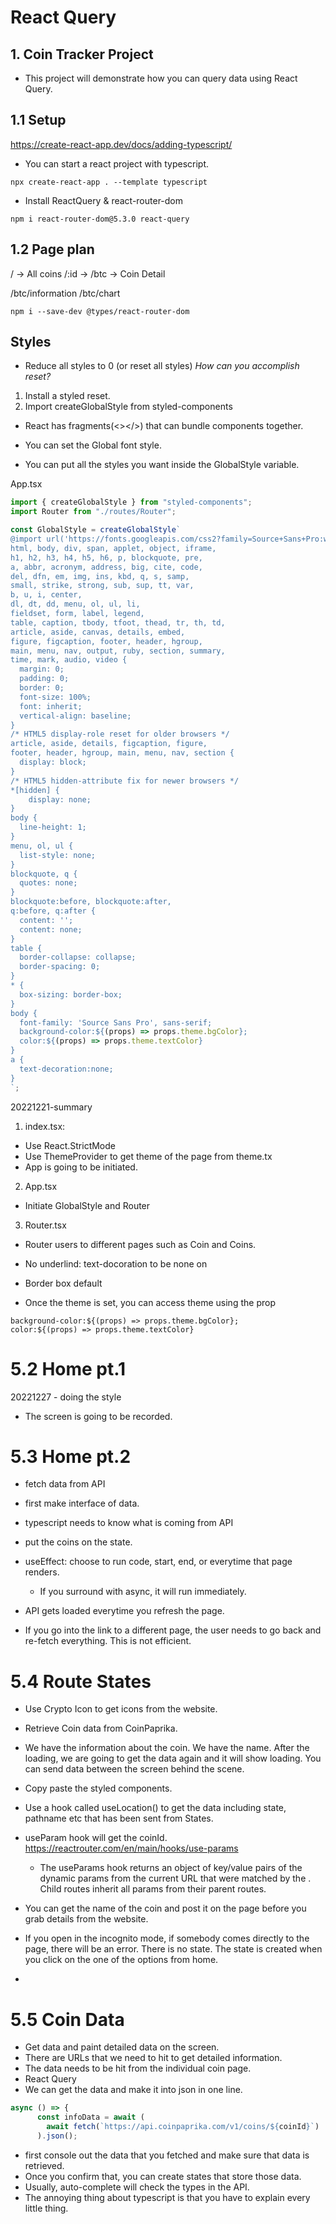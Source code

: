 # React Query

## 1. Coin Tracker Project

- This project will demonstrate how you can query data using React Query.

## 1.1 Setup
https://create-react-app.dev/docs/adding-typescript/

- You can start a react project with typescript.
```
npx create-react-app . --template typescript
```

- Install ReactQuery & react-router-dom
```
npm i react-router-dom@5.3.0 react-query
```

## 1.2 Page plan

/ -> All coins
/:id -> /btc -> Coin Detail

/btc/information
/btc/chart

```
npm i --save-dev @types/react-router-dom
```

## Styles

- Reduce all styles to 0 (or reset all styles)
*How can you accomplish reset?*
1. Install a styled reset.
2. Import createGlobalStyle from styled-components

- React has fragments(<></>) that can bundle components together.

- You can set the Global font style.
- You can put all the styles you want inside the GlobalStyle variable.

App.tsx
```js
import { createGlobalStyle } from "styled-components";
import Router from "./routes/Router";

const GlobalStyle = createGlobalStyle`
@import url('https://fonts.googleapis.com/css2?family=Source+Sans+Pro:wght@300;400&display=swap');
html, body, div, span, applet, object, iframe,
h1, h2, h3, h4, h5, h6, p, blockquote, pre,
a, abbr, acronym, address, big, cite, code,
del, dfn, em, img, ins, kbd, q, s, samp,
small, strike, strong, sub, sup, tt, var,
b, u, i, center,
dl, dt, dd, menu, ol, ul, li,
fieldset, form, label, legend,
table, caption, tbody, tfoot, thead, tr, th, td,
article, aside, canvas, details, embed,
figure, figcaption, footer, header, hgroup,
main, menu, nav, output, ruby, section, summary,
time, mark, audio, video {
  margin: 0;
  padding: 0;
  border: 0;
  font-size: 100%;
  font: inherit;
  vertical-align: baseline;
}
/* HTML5 display-role reset for older browsers */
article, aside, details, figcaption, figure,
footer, header, hgroup, main, menu, nav, section {
  display: block;
}
/* HTML5 hidden-attribute fix for newer browsers */
*[hidden] {
    display: none;
}
body {
  line-height: 1;
}
menu, ol, ul {
  list-style: none;
}
blockquote, q {
  quotes: none;
}
blockquote:before, blockquote:after,
q:before, q:after {
  content: '';
  content: none;
}
table {
  border-collapse: collapse;
  border-spacing: 0;
}
* {
  box-sizing: border-box;
}
body {
  font-family: 'Source Sans Pro', sans-serif;
  background-color:${(props) => props.theme.bgColor};
  color:${(props) => props.theme.textColor}
}
a {
  text-decoration:none;
}
`;

```

20221221-summary
1. index.tsx: 
- Use React.StrictMode
- Use ThemeProvider to get theme of the page from theme.tx
- App is going to be initiated.

2. App.tsx
- Initiate GlobalStyle and Router

3. Router.tsx
- Router users to different pages such as Coin and Coins.

- No underlind: text-docoration to be none on <a>
- Border box default
- Once the theme is set, you can access theme using the prop
```
background-color:${(props) => props.theme.bgColor};
color:${(props) => props.theme.textColor}
```

# 5.2 Home pt.1

20221227 - doing the style
- The screen is going to be recorded. 

# 5.3 Home pt.2

- fetch data from API
- first make interface of data. 
- typescript needs to know what is coming from API
- put the coins on the state.

- useEffect: choose to run code, start, end, or everytime that page renders. 
	- If you surround with async, it will run immediately.

- API gets loaded everytime you refresh the page. 
- If you go into the link to a different page, the user needs to go back and re-fetch everything. This is not efficient. 

# 5.4 Route States 

- Use Crypto Icon to get icons from the website.
- Retrieve Coin data from CoinPaprika.
- We have the information about the coin. We have the name. After the loading, we are going to get the data again and it will show loading. You can send data between the screen behind the scene. 
- Copy paste the styled components.
- Use a hook called useLocation() to get the data including state, pathname etc that has been sent from States.
- useParam hook will get the coinId.
https://reactrouter.com/en/main/hooks/use-params
  - The useParams hook returns an object of key/value pairs of the dynamic params from the current URL that were matched by the <Route path>. Child routes inherit all params from their parent routes.

- You can get the name of the coin and post it on the page before you grab details from the website. 
- If you open in the incognito mode, if somebody comes directly to the page, there will be an error. There is no state. The state is created when you click on the one of the options from home. 
- 

# 5.5 Coin Data

- Get data and paint detailed data on the screen. 
- There are URLs that we need to hit to get detailed information. 
- The data needs to be hit from the individual coin page. 
- React Query
- We can get the data and make it into json in one line. 
```js
async () => {
      const infoData = await (
        await fetch(`https://api.coinpaprika.com/v1/coins/${coinId}`)
      ).json();
```
- first console out the data that you fetched and make sure that data is retrieved. 
- Once you confirm that, you can create states that store those data. 
- Usually, auto-complete will check the types in the API.
- The annoying thing about typescript is that you have to explain every little thing.
